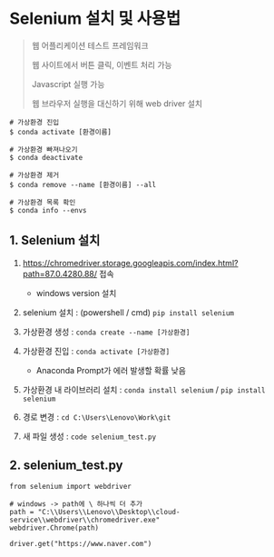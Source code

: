 # Selenium 설치 및 사용법

> 웹 어플리케이션 테스트 프레임워크
>
> 웹 사이트에서 버튼 클릭, 이벤트 처리 가능
>
> Javascript 실행 가능
>
> 웹 브라우저 실행을 대신하기 위해 web driver 설치





```
# 가상환경 진입
$ conda activate [환경이름]

# 가상환경 빠져나오기
$ conda deactivate

# 가상환경 제거
$ conda remove --name [환경이름] --all

# 가상환경 목록 확인
$ conda info --envs
```





## 1. Selenium 설치

1. https://chromedriver.storage.googleapis.com/index.html?path=87.0.4280.88/ 접속
   - windows version 설치
2. selenium 설치 : (powershell / cmd) `pip install selenium`
3. 가상환경 생성 : `conda create --name [가상환경]` 
4. 가상환경 진입 : `conda activate [가상환경]`
   - Anaconda Prompt가 에러 발생할 확률 낮음
5. 가상환경 내 라이브러리 설치 : `conda install selenium` / `pip install selenium`

6. 경로 변경 : `cd C:\Users\Lenovo\Work\git`
7. 새 파일 생성 : `code selenium_test.py`





## 2. selenium_test.py

```
from selenium import webdriver

# windows -> path에 \ 하나씩 더 추가
path = "C:\\Users\\Lenovo\\Desktop\\cloud-service\\webdriver\\chromedriver.exe"
webdriver.Chrome(path)

driver.get("https://www.naver.com")
```




